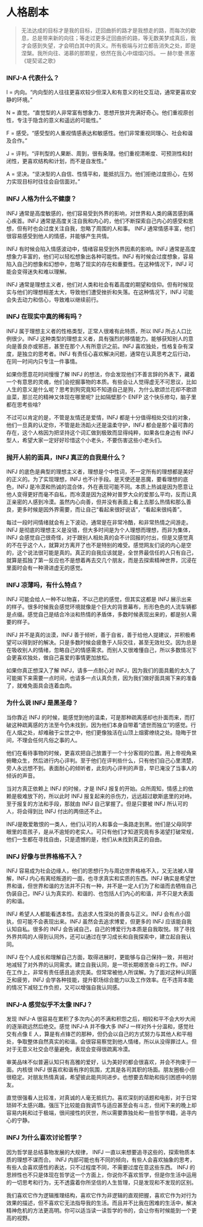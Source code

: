 # 人格剧本


> 无法达成的目标才是我的目标，迂回曲折的路才是我想走的路，而每次的歇息，总是带来新的向往；等走过更多迂回曲折的路，等无数美梦成真后，我才会感到失望，才会明白其中的真义。所有极端与对立都告消失之处，即是涅槃。我所向往、渴慕的那颗星，依然在我心中熠熠闪烁。 — 赫尔曼·黑塞《堤契诺之歌》

### INFJ-A 代表什么？

I = 内向。“内向型的人往往更喜欢较少但深入和有意义的社交互动，通常更喜欢安静的环境。”

N = 直觉。“直觉型的人非常富有想象力、思想开放并充满好奇心。他们重视原创性，专注于隐含的意义和遥远的可能性。”

F = 感受。“感受型的人重视情感表达和敏感性。他们非常重视同理心、社会和谐及合作。”

J = 评判。“评判型的人果断、周到，很有条理。他们重视清晰度、可预测性和封闭性，更喜欢结构和计划，而不是自发性。”

A = 坚决。“坚决型的人自信、性情平和，能抵抗压力。他们拒绝过度担心，在努力实现目标时往往会自信面对。”

### INFJ 人格为什么不健康？

INFJ 通常是高度敏感的，他们容易受到外界的影响，对世界和人类的痛苦感到痛心疾首。INFJ 通常是高度关注自我和内心的，他们不断探索自己内心的感受和思想，但有时也会过度关注自我，忽略了周围的人和事。 INFJ 通常情感丰富，他们很容易感受到他人的情感，并能够产生共情。

INFJ 有时候会陷入情感波动中，情绪容易受到外界因素的影响。INFJ 通常是高度想象力丰富的，他们可以轻松想象出各种可能性。INFJ 有时候会过度想象，容易陷入自己的想象和幻想中，忽略了现实的存在和重要性。在这种情况下，INFJ 可能会变得迷失和难以理解。

INFJ 通常是理想主义者，他们对人类和社会有着高度的期望和信仰。但有时候现实与他们的理想相差太大，导致他们遭受挫折和失落。在这种情况下，INFJ 可能会失去动力和信心，导致难以继续前行。

### INFJ 在现实中真的稀有吗？

INFJ 属于理想主义者的性格类型，正常人很难有此特质，所以 INFJ 所占人口比例很少。INFJ 这种类型的理想主义者，具有强烈的移情能力。能够获知别人的意向是善良亦或邪恶，甚至在那个人有所意识之前。INFJ 喜欢独处，性格复杂有深度，是独立的思考者。INFJ 有责任心喜欢解决问题，通常在认真思考之后行动，在同一时间内只专注一件事情。

如果你愿意花时间慢慢了解 INFJ 的想法，你会发现他们不善言辞的外表下，藏着一个有意思的灵魂，他们会挖掘事物的本质。有些会让人觉得虚无不可思议，比如人生的意义是什么呢？思考到狗究竟知不知道自己是狗，为什么歌颂兰花却不歌颂韭菜，那兰花的精神又体现在哪里呢? 比如隔壁那个 ENFP 这个快乐修勾，脑子里都在思考些啥?

不过可以肯定的是，不管是友情还是爱情，INFJ 都是十分值得相处交往的对象，他们一旦真的认定你，不管是赴汤蹈火还是温柔守护，INFJ 都会是那个最可靠的存在，这个人格因为把坚持这个词汇做到极致而显得纯粹，如果各位身边有 INFJ 型人，希望大家一定好好珍惜这个小老头，不要伤害这些小老头们。

### 抛开人前的面具，INFJ 真正的自我是什么？

INFJ 的底色是典型的理想主义者，理想是个中性词，不一定所有的理想都是美好的正义的。为了实现理想，INFJ 也不计手段。是天使还是恶魔，要看理想的底色，INFJ 是冷漠和热诚的混合体，外在表现可能不同。本质上热诚是因为愿意让他人变得更好而毫不自私，而冷漠是因为这种对普罗大众的爱那么平均，反而让真正亲密的人感到冷漠。虽然内心向善，但并没有表面上看上去那么热情和那么善良，更多时候是因外界需要，而让自己“看起来很好说话”，“看起来很纯善”。

每过一段时间情绪就会有上下波动，通常是在非常冷酷，和非常热情之间游走。INFJ 是彻底的理想主义是没错，但大多时间是为个人理想而理想，而非为集体，INFJ 会感觉自己很奇怪，对于跟别人相处真的会不计回报的付出，但是又感觉真的不在乎这个人，就算对方离开了也不是特别的难受。感觉网友们说的内心是空的，这个说法很可能是真的。真正的自我应该就是，全世界最信任的人只有自己，就算是孤独了第一反应也不是想着再去交几个朋友，而是去探索精神世界，沉浸在里面时会有一种滑进虚无的感觉。

### INFJ 凉薄吗，有什么特点？

INFJ 可能会给人一种不以物喜，不以己悲的感觉，但其实这都是 INFJ 展示出来的样子。很多时候我会感觉环境就像是个巨大的背景幕布，形形色色的人流车辆都是点缀。感觉自己是结合冷淡和热情的矛盾体，多数时候表现出来的，都是别人需要的样子。

INFJ 并不是真的淡漠，INFJ 善于倾听，善于自省，善于给他人提建议，并积极希望可以得到好的解决。只是多数时候会疲惫于人际交往，甚至无效社交。因为总是在吸收别人的情绪，忽略自己的情感需求。而别人又很难懂自己，所以多数情况下会更喜欢独处，做自己喜爱的事情更加放松。

如果你真正想深入了解 INFJ，请多一点耐心对 INFJ，因为我们的面具戴的太久了可能揭下来需要一点时间，也请多一点认真负责，因为我们做好面具揭下来的准备了，就难免面具会连着血肉。

### 为什么说 INFJ 是黑圣母？

当你靠近 INFJ 的时候，能感觉到他的温柔，可是那种疏离感却也扑面而来，而打破这种疏离感的方法至今仍未找到，因为他们本身自带着“遗世而独立”的感觉。行在人烟之处，却难融于尘世之中，他们更像独活在山顶上烟雾缭绕之处。隐晦于世间，不理会任何凡俗之事的人。

他们在看待事物的时候，更喜欢把自己放置于一个十分客观的位置。用上帝视角来俯瞰众生，然后进行内心评判。至于他们在评判些什么，只有他们自己心里清楚，旁人永远想不到。表面耐心的倾听者，此刻内心评判的声音，早已淹没了当事人的倾诉的声音。

当对方真正依赖上 INFJ 的时候，才是 INFJ 报复的开始。众所周知，情感上的依赖是极难放下的，所以此时 INFJ 报复起来的杀伤力，远远超过歇斯底里的对峙。至于报复的方法和手段，那就由 INFJ 自己掌握了。但是只要被 INFJ 所认可的人，将会得到比 INFJ 付出的两倍还不止。

INFJ是敢爱敢恨的一类人，他们认可的人和事会一条路走到黑。他们是父母同学眼里的乖孩子，是从不逾矩的老实人。可只有他们才知道究竟有多渴望打破常规，他们一生都在寻找自由，只是遗憾的是，他们从未找到真正的自由。

### INFJ 好像与世界格格不入？

INFJ 容易成为社会边缘人，他们的思想行为与周边世界格格不入，又无法被人理解，INFJ 内心有离经叛道的一面，也寻求真实和实质的东西。INFJ 确实是希望世界和谐，但世界和谐的方法并不只有一种，并不是一定人们为了和谐而去牺牲自己伪装自己，INFJ 认为真实的、和谐的、也包括人们内心的和谐，并不只是大表面的和谐。

INFJ 希望人人都能看透本性。去追求人性深处的善良与正义。INFJ 会有点小固执，但可能不会表现出来。INFJ 虽然会去追求博爱，但更多的 INFJ 应该能自我认知自私。很多的 INFJ 会告诫自己，自己的博爱行为本质是自我取悦。除了寻找外界共鸣的人得到认同外，还可以通过在学习成长和自我探索中，建立起自我认同。

INFJ 在个人成长和理解自己方面，取得进展时，更能够与自己保持一致，并相对地减轻了对外界的认同需求。建立自我认同，是一项长期艰苦奋斗的工作。INFJ 在工作上，非常有责任感且追求完美。但常常被他人所误解。为了面对这种认同匮乏和疲劳，INFJ 会学各种技能，提升职场综合能力以及工作效率。在不违背本能的情况下减轻工作负担，又可以增强自我认同感。

### INFJ-A 感觉似乎不太像 INFJ？

发现 INFJ-A 很容易在累积了多次内心的不满和积怨之后，相较和平不会大吵大闹的逐渐疏远然后绝交。感觉 INFJ-A 并不像大多 INFJ 一样对外十分温和，感觉社交有点像 E 人，算是有点锋芒的那种，但仍会以自己的方式努力与其他人和平相处，争取整体自然真实的和谐。会很容易察觉到他人情绪，所以从没得罪过人。但对于无意义社交会尽量避免，表现会变得很疏离冷漠。

审美品味不似普遍认知只有高雅的爱好，认为美好的都会很喜欢，并会不拘束于一面。内核很 INFJ 很喜欢和谐有序的氛围，尤其是各司其职的场面。朋友圈极小但很稳定。对朋友热情真诚，希望彼此能共同进步。也想要去帮助和指引困惑中的朋友。

直觉很强看人比较准，对真诚的人毫无抵抗力。喜欢深刻的话题和电影，对于日常琐碎不太感兴趣。强压下比较能自我调节与适应甚至会有斗志，但闲下来的晚上却容易内耗和过于极端，很间接性的厌世，所以需要靠独处和一些哲学书籍，追寻内心的宁静。

### INFJ 为什么喜欢讨论哲学？

因为哲学是总结事物发展的大规律， INFJ 一直以来想要追寻这些的，探索物质本质的理想不谋而合。 INFJ 内部可能也有不同的倾向，有些人会喜欢抽象的思考，有些人会喜欢感性的表达，只不过程度不同，不需要过度在意这些东西。 INFJ 的思辨性也不只是体现在哲学这一个方面上，你说你不喜欢哲学，但是你生活中运用的一切思考和行为，无不透露着你所坚信的人生哲理，只是发现和不发现的区别。

我们喜欢它作为逻辑推理结构，喜欢它作为非逻辑的直观把握，喜欢它作为对行为效果的描述，但不喜欢它无法指导我的生活。而且并不比我在困难的生活中，解决精神危机的方法更高明。你可以适当读一读哲学的书的，会让你有时候能到一个更高的视野。
